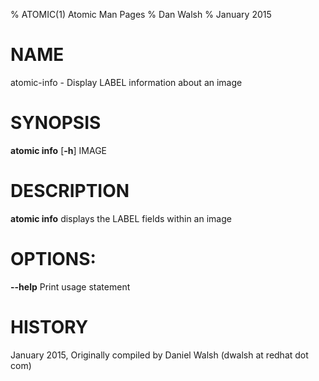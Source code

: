 % ATOMIC(1) Atomic Man Pages
% Dan Walsh
% January 2015
# NAME
atomic-info - Display LABEL information about an image

# SYNOPSIS
**atomic info**
[**-h**]
IMAGE

# DESCRIPTION
**atomic info** displays the LABEL fields within an image

# OPTIONS:
**--help**
  Print usage statement

# HISTORY
January 2015, Originally compiled by Daniel Walsh (dwalsh at redhat dot com)
